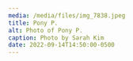 ```yaml
---
media: /media/files/img_7838.jpeg
title: Pony P.
alt: Photo of Pony P.
caption: Photo by Sarah Kim
date: 2022-09-14T14:50:00-0500
---
```

